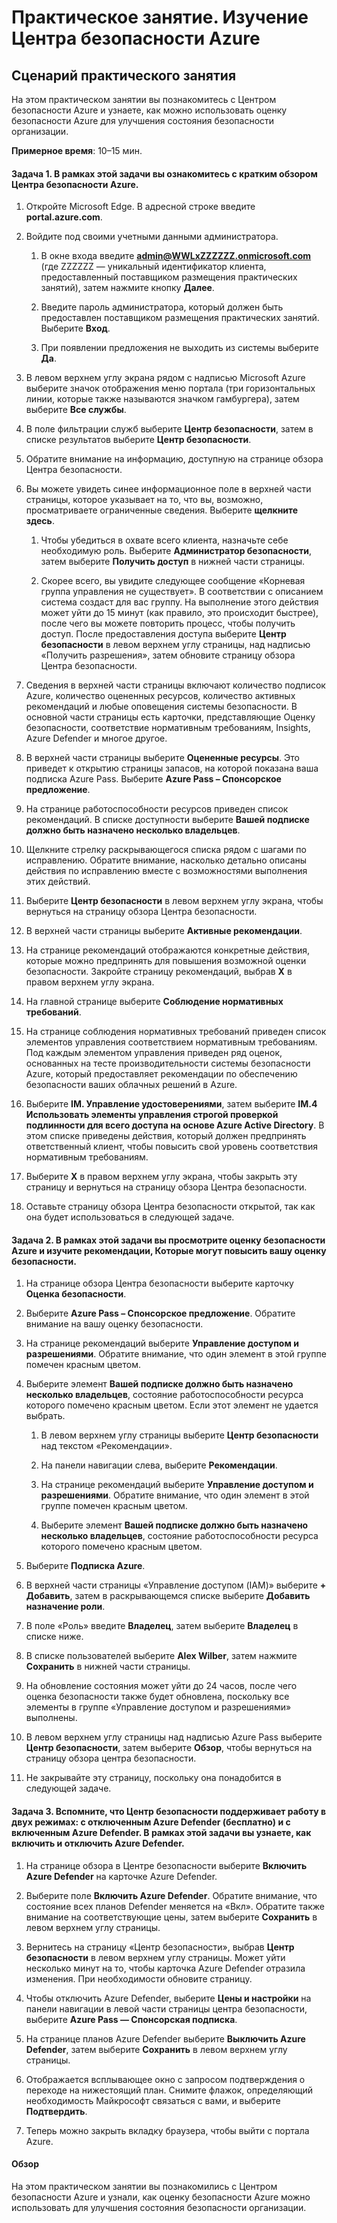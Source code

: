 ﻿---
lab:
    title: 'Изучение Центра безопасности Azure'
    module: 'Модуль 3. Урок 2. Описание возможностей решений безопасности Майкрософт. Описание функций управления безопасностью Azure'
---


# Практическое занятие. Изучение Центра безопасности Azure 

## Сценарий практического занятия
На этом практическом занятии вы познакомитесь с Центром безопасности Azure и узнаете, как можно использовать оценку безопасности Azure для улучшения состояния безопасности организации.

  

**Примерное время**: 10–15 мин.

#### Задача 1. В рамках этой задачи вы ознакомитесь с кратким обзором Центра безопасности Azure.
1.	Откройте Microsoft Edge. В адресной строке введите **portal.azure.com**.

1. Войдите под своими учетными данными администратора.
    1. В окне входа введите **admin@WWLxZZZZZZ.onmicrosoft.com** (где ZZZZZZ — уникальный идентификатор клиента, предоставленный поставщиком размещения практических занятий), затем нажмите кнопку **Далее**.
    
    1. Введите пароль администратора, который должен быть предоставлен поставщиком размещения практических занятий. Выберите **Вход**.
    1. При появлении предложения не выходить из системы выберите **Да**.

1. В левом верхнем углу экрана рядом с надписью Microsoft Azure выберите значок отображения меню портала (три горизонтальных линии, которые также называются значком гамбургера), затем выберите **Все службы**.  
1. В поле фильтрации служб выберите **Центр безопасности**, затем в списке результатов выберите **Центр безопасности**.
1. Обратите внимание на информацию, доступную на странице обзора Центра безопасности.  
1. Вы можете увидеть синее информационное поле в верхней части страницы, которое указывает на то, что вы, возможно, просматриваете ограниченные сведения.  Выберите **щелкните здесь**.
    1. Чтобы убедиться в охвате всего клиента, назначьте себе необходимую роль.  Выберите **Администратор безопасности**, затем выберите **Получить доступ** в нижней части страницы.
   
     1. Скорее всего, вы увидите следующее сообщение «Корневая группа управления не существует».  В соответствии с описанием система создаст для вас группу.  На выполнение этого действия может уйти до 15 минут (как правило, это происходит быстрее), после чего вы можете повторить процесс, чтобы получить доступ.  После предоставления доступа выберите **Центр безопасности** в левом верхнем углу страницы, над надписью «Получить разрешения», затем обновите страницу обзора Центра безопасности.
1. Сведения в верхней части страницы включают количество подписок Azure, количество оцененных ресурсов, количество активных рекомендаций и любые оповещения системы безопасности.  В основной части страницы есть карточки, представляющие Оценку безопасности, соответствие нормативным требованиям, Insights, Azure Defender и многое другое.  
1. В верхней части страницы выберите **Оцененные ресурсы**.  Это приведет к открытию страницы запасов, на которой показана ваша подписка Azure Pass.  Выберите **Azure Pass – Спонсорское предложение**.
1. На странице работоспособности ресурсов приведен список рекомендаций.  В списке доступности выберите **Вашей подписке должно быть назначено несколько владельцев**. 
1. Щелкните стрелку раскрывающегося списка рядом с шагами по исправлению. Обратите внимание, насколько детально описаны действия по исправлению вместе с возможностями выполнения этих действий.  
1. Выберите **Центр безопасности** в левом верхнем углу экрана, чтобы вернуться на страницу обзора Центра безопасности.
1. В верхней части страницы выберите **Активные рекомендации**.  
1. На странице рекомендаций отображаются конкретные действия, которые можно предпринять для повышения возможной оценки безопасности.  Закройте страницу рекомендаций, выбрав **X** в правом верхнем углу экрана.
1. На главной странице выберите **Соблюдение нормативных требований**.
1. На странице соблюдения нормативных требований приведен список элементов управления соответствием нормативным требованиям.  Под каждым элементом управления приведен ряд оценок, основанных на тесте производительности системы безопасности Azure, который предоставляет рекомендации по обеспечению безопасности ваших облачных решений в Azure.
1. Выберите **IM. Управление удостоверениями**, затем выберите **IM.4 Использовать элементы управления строгой проверкой подлинности для всего доступа на основе Azure Active Directory**.  В этом списке приведены действия, который должен предпринять ответственный клиент, чтобы повысить свой уровень соответствия нормативным требованиям.
1. Выберите **X** в правом верхнем углу экрана, чтобы закрыть эту страницу и вернуться на страницу обзора Центра безопасности. 
1. Оставьте страницу обзора Центра безопасности открытой, так как она будет использоваться в следующей задаче.


#### Задача 2. В рамках этой задачи вы просмотрите оценку безопасности Azure и изучите рекомендации, Которые могут повысить вашу оценку безопасности. 

1. На странице обзора Центра безопасности выберите карточку **Оценка безопасности**.

2. Выберите **Azure Pass – Спонсорское предложение**.  Обратите внимание на вашу оценку безопасности.
3. На странице рекомендаций выберите **Управление доступом и разрешениями**. Обратите внимание, что один элемент в этой группе помечен красным цветом.
4. Выберите элемент **Вашей подписке должно быть назначено несколько владельцев**, состояние работоспособности ресурса которого помечено красным цветом. Если этот элемент не удается выбрать.
    1. В левом верхнем углу страницы выберите **Центр безопасности** над текстом «Рекомендации».
    
    1. На панели навигации слева, выберите **Рекомендации**.
    1. На странице рекомендаций выберите **Управление доступом и разрешениями**. Обратите внимание, что один элемент в этой группе помечен красным цветом.
    1. Выберите элемент **Вашей подписке должно быть назначено несколько владельцев**, состояние работоспособности ресурса которого помечено красным цветом. 
5. Выберите **Подписка Azure**.
6. В верхней части страницы «Управление доступом (IAM)» выберите **+ Добавить**, затем в раскрывающемся списке выберите **Добавить назначение роли**.
7. В поле «Роль» введите **Владелец**, затем выберите **Владелец** в списке ниже.
8. В списке пользователей выберите **Alex Wilber**, затем нажмите **Сохранить** в нижней части страницы.
9. На обновление состояния может уйти до 24 часов, после чего оценка безопасности также будет обновлена, поскольку все элементы в группе «Управление доступом и разрешениями» выполнены.
10. В левом верхнем углу страницы над надписью Azure Pass выберите **Центр безопасности**, затем выберите **Обзор**, чтобы вернуться на страницу обзора центра безопасности.
11. Не закрывайте эту страницу, поскольку она понадобится в следующей задаче.


#### Задача 3.  Вспомните, что Центр безопасности поддерживает работу в двух режимах: с отключенным Azure Defender (бесплатно) и с включенным Azure Defender. В рамках этой задачи вы узнаете, как включить и отключить Azure Defender.

1.	На странице обзора в Центре безопасности выберите **Включить Azure Defender** на карточке Azure Defender.

2.	Выберите поле **Включить Azure Defender**.  Обратите внимание, что состояние всех планов Defender меняется на «Вкл». Обратите также внимание на соответствующие цены, затем выберите **Сохранить** в левом верхнем углу страницы.
3.	Вернитесь на страницу «Центр безопасности», выбрав **Центр безопасности** в левом верхнем углу страницы.   Может уйти несколько минут на то, чтобы карточка Azure Defender отразила изменения.  При необходимости обновите страницу.
4.	Чтобы отключить Azure Defender, выберите **Цены и настройки** на панели навигации в левой части страницы центра безопасности, выберите **Azure Pass — Спонсорская подписка**.
5.	На странице планов Azure Defender выберите **Выключить Azure Defender**, затем выберите **Сохранить** в левом верхнем углу страницы.
6.	Отображается всплывающее окно с запросом подтверждения о переходе на нижестоящий план.  Снимите флажок, определяющий необходимость Майкрософт связаться с вами, и выберите **Подтвердить**.
7.	Теперь можно закрыть вкладку браузера, чтобы выйти с портала Azure.


#### Обзор
На этом практическом занятии вы познакомились с Центром безопасности Azure и узнали, как оценку безопасности Azure можно использовать для улучшения состояния безопасности организации.
